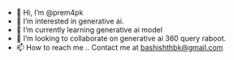 - 👋 Hi, I’m @prem4pk
- 👀 I’m interested in generative ai.
- 🌱 I’m currently learning generative ai model
- 💞️ I’m looking to collaborate on generative ai 360 query raboot.
- 📫 How to reach me .. Contact me at bashishthbk@gmail.com

<!---
prem4pk/prem4pk is a ✨ special ✨ repository because its `README.md` (this file) appears on your GitHub profile.
You can click the Preview link to take a look at your changes.
--->
